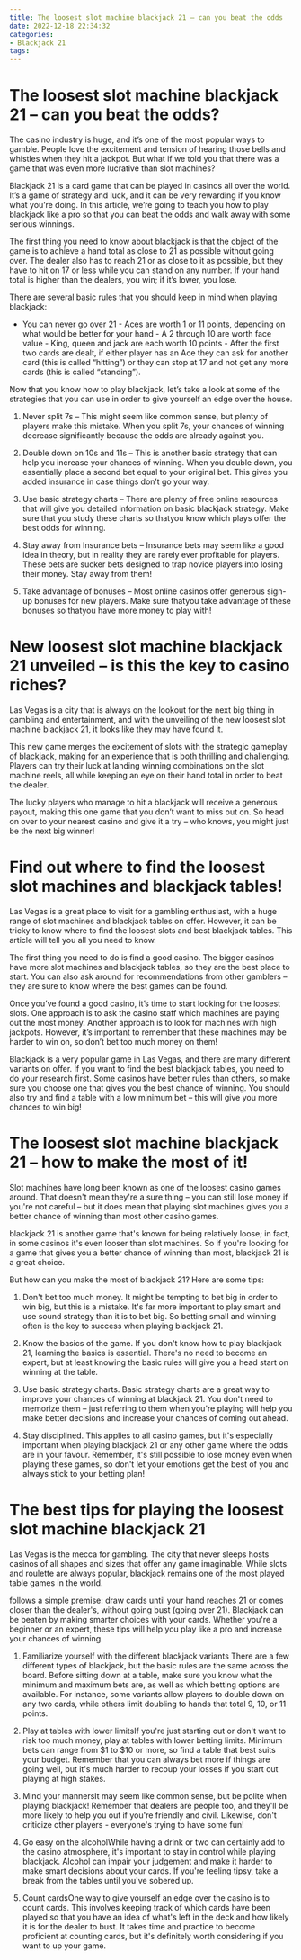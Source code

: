```yaml
---
title: The loosest slot machine blackjack 21 – can you beat the odds
date: 2022-12-18 22:34:32
categories:
- Blackjack 21
tags:
---
```



#  The loosest slot machine blackjack 21 – can you beat the odds?

The casino industry is huge, and it’s one of the most popular ways to gamble. People love the excitement and tension of hearing those bells and whistles when they hit a jackpot. But what if we told you that there was a game that was even more lucrative than slot machines?

Blackjack 21 is a card game that can be played in casinos all over the world. It’s a game of strategy and luck, and it can be very rewarding if you know what you’re doing. In this article, we’re going to teach you how to play blackjack like a pro so that you can beat the odds and walk away with some serious winnings.

The first thing you need to know about blackjack is that the object of the game is to achieve a hand total as close to 21 as possible without going over. The dealer also has to reach 21 or as close to it as possible, but they have to hit on 17 or less while you can stand on any number. If your hand total is higher than the dealers, you win; if it’s lower, you lose.

There are several basic rules that you should keep in mind when playing blackjack:

- You can never go over 21 - Aces are worth 1 or 11 points, depending on what would be better for your hand - A 2 through 10 are worth face value - King, queen and jack are each worth 10 points - After the first two cards are dealt, if either player has an Ace they can ask for another card (this is called “hitting”) or they can stop at 17 and not get any more cards (this is called “standing”).

Now that you know how to play blackjack, let’s take a look at some of the strategies that you can use in order to give yourself an edge over the house.

1) Never split 7s – This might seem like common sense, but plenty of players make this mistake. When you split 7s, your chances of winning decrease significantly because the odds are already against you.

2) Double down on 10s and 11s – This is another basic strategy that can help you increase your chances of winning. When you double down, you essentially place a second bet equal to your original bet. This gives you added insurance in case things don’t go your way.

3) Use basic strategy charts – There are plenty of free online resources that will give you detailed information on basic blackjack strategy. Make sure that you study these charts so thatyou know which plays offer the best odds for winning.

4) Stay away from Insurance bets – Insurance bets may seem like a good idea in theory, but in reality they are rarely ever profitable for players. These bets are sucker bets designed to trap novice players into losing their money. Stay away from them!

5) Take advantage of bonuses – Most online casinos offer generous sign-up bonuses for new players. Make sure thatyou take advantage of these bonuses so thatyou have more money to play with!

#  New loosest slot machine blackjack 21 unveiled – is this the key to casino riches?

Las Vegas is a city that is always on the lookout for the next big thing in gambling and entertainment, and with the unveiling of the new loosest slot machine blackjack 21, it looks like they may have found it.

This new game merges the excitement of slots with the strategic gameplay of blackjack, making for an experience that is both thrilling and challenging. Players can try their luck at landing winning combinations on the slot machine reels, all while keeping an eye on their hand total in order to beat the dealer.

The lucky players who manage to hit a blackjack will receive a generous payout, making this one game that you don’t want to miss out on. So head on over to your nearest casino and give it a try – who knows, you might just be the next big winner!

#  Find out where to find the loosest slot machines and blackjack tables!

Las Vegas is a great place to visit for a gambling enthusiast, with a huge range of slot machines and blackjack tables on offer. However, it can be tricky to know where to find the loosest slots and best blackjack tables. This article will tell you all you need to know.

The first thing you need to do is find a good casino. The bigger casinos have more slot machines and blackjack tables, so they are the best place to start. You can also ask around for recommendations from other gamblers – they are sure to know where the best games can be found.

Once you’ve found a good casino, it’s time to start looking for the loosest slots. One approach is to ask the casino staff which machines are paying out the most money. Another approach is to look for machines with high jackpots. However, it’s important to remember that these machines may be harder to win on, so don’t bet too much money on them!

Blackjack is a very popular game in Las Vegas, and there are many different variants on offer. If you want to find the best blackjack tables, you need to do your research first. Some casinos have better rules than others, so make sure you choose one that gives you the best chance of winning. You should also try and find a table with a low minimum bet – this will give you more chances to win big!

#  The loosest slot machine blackjack 21 – how to make the most of it!



Slot machines have long been known as one of the loosest casino games around. That doesn't mean they're a sure thing – you can still lose money if you're not careful – but it does mean that playing slot machines gives you a better chance of winning than most other casino games.

 blackjack 21 is another game that's known for being relatively loose; in fact, in some casinos it's even looser than slot machines. So if you're looking for a game that gives you a better chance of winning than most, blackjack 21 is a great choice.

But how can you make the most of blackjack 21? Here are some tips:

1. Don't bet too much money. It might be tempting to bet big in order to win big, but this is a mistake. It's far more important to play smart and use sound strategy than it is to bet big. So betting small and winning often is the key to success when playing blackjack 21.

2. Know the basics of the game. If you don't know how to play blackjack 21, learning the basics is essential. There's no need to become an expert, but at least knowing the basic rules will give you a head start on winning at the table.

3. Use basic strategy charts. Basic strategy charts are a great way to improve your chances of winning at blackjack 21. You don't need to memorize them – just referring to them when you're playing will help you make better decisions and increase your chances of coming out ahead.

4. Stay disciplined. This applies to all casino games, but it's especially important when playing blackjack 21 or any other game where the odds are in your favour. Remember, it's still possible to lose money even when playing these games, so don't let your emotions get the best of you and always stick to your betting plan!

#  The best tips for playing the loosest slot machine blackjack 21

Las Vegas is the mecca for gambling. The city that never sleeps hosts casinos of all shapes and sizes that offer any game imaginable. While slots and roulette are always popular, blackjack remains one of the most played table games in the world.

 follows a simple premise: draw cards until your hand reaches 21 or comes closer than the dealer's, without going bust (going over 21). Blackjack can be beaten by making smarter choices with your cards. Whether you're a beginner or an expert, these tips will help you play like a pro and increase your chances of winning.

1. Familiarize yourself with the different blackjack variants
There are a few different types of blackjack, but the basic rules are the same across the board. Before sitting down at a table, make sure you know what the minimum and maximum bets are, as well as which betting options are available. For instance, some variants allow players to double down on any two cards, while others limit doubling to hands that total 9, 10, or 11 points.

2. Play at tables with lower limitsIf you're just starting out or don't want to risk too much money, play at tables with lower betting limits. Minimum bets can range from $1 to $10 or more, so find a table that best suits your budget. Remember that you can always bet more if things are going well, but it's much harder to recoup your losses if you start out playing at high stakes.

3. Mind your mannersIt may seem like common sense, but be polite when playing blackjack! Remember that dealers are people too, and they'll be more likely to help you out if you're friendly and civil. Likewise, don't criticize other players - everyone's trying to have some fun!

4. Go easy on the alcoholWhile having a drink or two can certainly add to the casino atmosphere, it's important to stay in control while playing blackjack. Alcohol can impair your judgement and make it harder to make smart decisions about your cards. If you're feeling tipsy, take a break from the tables until you've sobered up.

5. Count cardsOne way to give yourself an edge over the casino is to count cards. This involves keeping track of which cards have been played so that you have an idea of what's left in the deck and how likely it is for the dealer to bust. It takes time and practice to become proficient at counting cards, but it's definitely worth considering if you want to up your game.